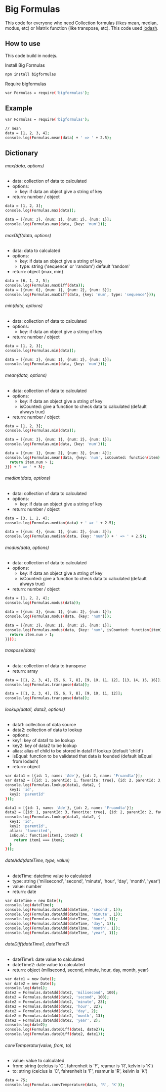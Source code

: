 # Big Formulas

This code for everyone who need Collection formulas (likes mean, median, modus, etc) or Matrix function (like transpose, etc).
This code used [lodash](https://github.com/lodash/lodash "lodash").

## How to use

This code build in nodejs.

Install Big Formulas
```bash
npm install bigformulas
```

Require bigformulas
```bash
var Formulas = require('bigformulas');
```

## Example

```bash
var Formulas = require('bigformulas');

// mean
data = [1, 2, 3, 4];
console.log(Formulas.mean(data) + ' => ' + 2.5);
```

## Dictionary

###### max(data, options)
* data: collection of data to calculated
* options:
  * key: if data an object give a string of key
* return: number / object
```bash
data = [1, 2, 3];
console.log(Formulas.max(data));

data = [{num: 3}, {num: 1}, {num: 2}, {num: 1}];
console.log(Formulas.max(data, {key: 'num'}));
```

###### maxDiff(data, options)
* data: data to calculated
* options:
  * key: if data an object give a string of key
  * type: string ('sequence' or 'random') default 'random'
* return: object {max, min}
```bash
data = [6, 1, 2, 5];
console.log(Formulas.maxDiff(data));
data = [{num: 6}, {num: 1}, {num: 2}, {num: 5}];
console.log(Formulas.maxDiff(data, {key: 'num', type: 'sequence'}));
```

###### min(data, options)
* data: collection of data to calculated
* options:
  * key: if data an object give a string of key
* return: number / object
```bash
data = [1, 2, 3];
console.log(Formulas.min(data));

data = [{num: 3}, {num: 1}, {num: 2}, {num: 1}];
console.log(Formulas.min(data, {key: 'num'}));
```

###### mean(data, options)
* data: collection of data to calculated
* options:
  * key: if data an object give a string of key
  * isCounted: give a function to check data to calculated (default always true)
* return: number / object
```bash
data = [1, 2, 3];
console.log(Formulas.min(data));

data = [{num: 3}, {num: 1}, {num: 2}, {num: 1}];
console.log(Formulas.min(data, {key: 'num'}));

data = [{num: 1}, {num: 2}, {num: 3}, {num: 4}];
console.log(Formulas.mean(data, {key: 'num', isCounted: function(item) {
  return item.num > 1;
}}) + ' => ' + 3);
```

###### median(data, options)
* data: collection of data to calculated
* options:
  * key: if data an object give a string of key
* return: number / object
```bash
data = [3, 1, 2, 4];
console.log(Formulas.median(data) + ' => ' + 2.5);

data = [{num: 4}, {num: 1}, {num: 2}, {num: 3}];
console.log(Formulas.median(data, {key: 'num'}) + ' => ' + 2.5);
```

###### modus(data, options)
* data: collection of data to calculated
* options:
  * key: if data an object give a string of key
  * isCounted: give a function to check data to calculated (default always true)
* return: number / object
```bash
data = [1, 2, 2, 4];
console.log(Formulas.modus(data));

data = [{num: 3}, {num: 1}, {num: 2}, {num: 1}];
console.log(Formulas.modus(data, {key: 'num'}));

data = [{num: 3}, {num: 1}, {num: 2}, {num: 1}];
console.log(Formulas.modus(data, {key: 'num', isCounted: function(item) {
  return item.num > 1;
}}));
```

###### traspose(data)
* data: collection of data to transpose
* return: array
```bash
data = [[1, 2, 3, 4], [5, 6, 7, 8], [9, 10, 11, 12], [13, 14, 15, 16]];
console.log(Formulas.transpose(data));

data = [[1, 2, 3, 4], [5, 6, 7, 8], [9, 10, 11, 12]];
console.log(Formulas.transpose(data));
```

###### lookup(data1, data2, options)
* data1: collection of data source
* data2: collection of data to lookup
* options:
 * key1: key of data1 to be lookup
 * key2: key of data2 to be lookup
 * alias: alias of child to be stored in data1 if lookup (default 'child')
 * isEqual: function to be validated that data is founded (default isEqual from lodash)
* return: object
```bash
var data1 = [{id: 1, name: 'Ade'}, {id: 2, name: 'Fruandta'}];
var data2 = [{id: 1, parentId: 1, favorite: true}, {id: 2, parentId: 3, favorite: false}];
console.log(Formulas.lookup(data1, data2, {
  key1: 'id',
  key2: 'parentId'
}));

data1 = [{id: 1, name: 'Ade'}, {id: 2, name: 'Fruandta'}];
data2 = [{id: 1, parentId: 3, favorite: true}, {id: 2, parentId: 2, favorite: false}];
console.log(Formulas.lookup(data1, data2, {
  key1: 'id',
  key2: 'parentId',
  alias: 'favorited',
  isEqual: function(item1, item2) {
    return item1 === item2;
  }
}));
```

###### dateAdd(dateTime, type, value)
* dateTime: datetime value to calculated
* type: string ('milisecond', 'second', 'minute', 'hour', 'day', 'month', 'year')
* value: number
* return: date
```bash
var dateTime = new Date();
console.log(dateTime);
console.log(Formulas.dateAdd(dateTime, 'second', 1));
console.log(Formulas.dateAdd(dateTime, 'minute', 1));
console.log(Formulas.dateAdd(dateTime, 'hour', 1));
console.log(Formulas.dateAdd(dateTime, 'day', 1));
console.log(Formulas.dateAdd(dateTime, 'month', 1));
console.log(Formulas.dateAdd(dateTime, 'year', 1));
```

###### dateDiff(dateTime1, dateTime2)
* dateTime1: date value to calculated
* dateTime2: date value to calculated
* return: object {milisecond, second, minute, hour, day, month, year}
```bash
var date1 = new Date();
var date2 = new Date();
console.log(date1);
date2 = Formulas.dateAdd(date2, 'milisecond', 100);
date2 = Formulas.dateAdd(date2, 'second', 100);
date2 = Formulas.dateAdd(date2, 'minute', 23);
date2 = Formulas.dateAdd(date2, 'hour', 22);
date2 = Formulas.dateAdd(date2, 'day', 2);
date2 = Formulas.dateAdd(date2, 'month', 13);
date2 = Formulas.dateAdd(date2, 'year', 2);
console.log(date2);
console.log(Formulas.dateDiff(date1, date2));
console.log(Formulas.dateDiff(date2, date1));
```

###### convTemperatur(value, from, to)
* value: value to calculated
* from: string (celcius is 'C', fahrenheit is 'F', reamur is 'R', kelvin is 'K')
* to: string (celcius is 'C', fahrenheit is 'F', reamur is 'R', kelvin is 'K')
```bash
data = 75;
console.log(Formulas.convTemperature(data, 'R', 'K'));
```